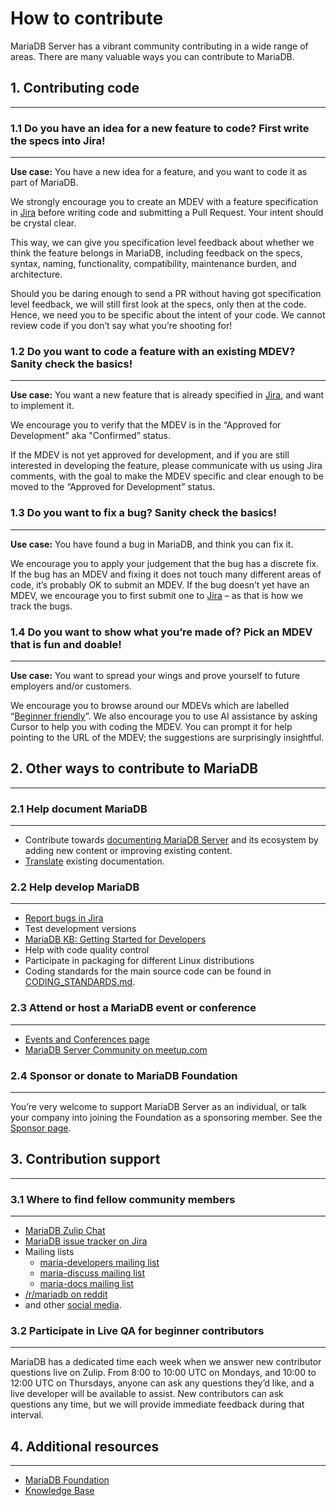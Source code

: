 # How to contribute

MariaDB Server has a vibrant community contributing in a wide range of areas. There are many valuable ways you can contribute to MariaDB.

## 1. Contributing code
--- 

### 1.1 Do you have an idea for a new feature to code? First write the specs into Jira!
----
**Use case:** You have a new idea for a feature, and you want to code it as part of MariaDB.

We strongly encourage you to create an MDEV with a feature specification in [Jira](https://jira.mariadb.org) before writing code and submitting a Pull Request. Your intent should be crystal clear.

This way, we can give you specification level feedback about whether we think the feature belongs in MariaDB, including feedback on the specs, syntax, naming, functionality, compatibility, maintenance burden, and architecture.

Should you be daring enough to send a PR without having got specification level feedback, we will still first look at the specs, only then at the code. Hence, we need you to be specific about the intent of your code. We cannot review code if you don’t say what you’re shooting for!

### 1.2 Do you want to code a feature with an existing MDEV? Sanity check the basics!
----
**Use case:** You want a new feature that is already specified in [Jira](https://jira.mariadb.org), and want to implement it.

We encourage you to verify that the MDEV is in the “Approved for Development" aka "Confirmed” status.

If the MDEV is not yet approved for development, and if you are still interested in developing the feature, please communicate with us using Jira comments, with the goal to make the MDEV specific and clear enough to be moved to the “Approved for Development” status. 

### 1.3 Do you want to fix a bug? Sanity check the basics!
----
**Use case:** You have found a bug in MariaDB, and think you can fix it.

We encourage you to apply your judgement that the bug has a discrete fix. If the bug has an MDEV and fixing it does not touch many different areas of code, it’s probably OK to submit an MDEV. If the bug doesn’t yet have an MDEV, we encourage you to first submit one to [Jira](https://jira.mariadb.org) – as that is how we track the bugs.

### 1.4 Do you want to show what you’re made of? Pick an MDEV that is fun and doable!
----
**Use case:** You want to spread your wings and prove yourself to future employers and/or customers.

We encourage you to browse around our MDEVs which are labelled “[Beginner friendly](https://jira.mariadb.org/browse/MDEV-15736?jql=resolution%20%3D%20Unresolved%20AND%20labels%20%3D%20beginner-friendly%20ORDER%20BY%20updated%20DESC)”. We also encourage you to use AI assistance by asking Cursor to help you with coding the MDEV. You can prompt it for help pointing to the URL of the MDEV; the suggestions are surprisingly insightful.


## 2. Other ways to contribute to MariaDB
---

### 2.1 Help document MariaDB
----
-   Contribute towards [documenting MariaDB Server](https://mariadb.com/kb/en/meta/writing-editing-library-articles/) and its ecosystem by adding new content or improving existing content.
-   [Translate](https://mariadb.com/kb/en/meta/translating-library-articles/)  existing documentation.

### 2.2 Help develop MariaDB
----
-   [Report bugs in Jira](https://jira.mariadb.org/)
-   Test development versions
-   [MariaDB KB: Getting Started for Developers](https://mariadb.org/getting-started-for-developers)
-   Help with code quality control
-   Participate in packaging for different Linux distributions
-   Coding standards for the main source code can be found in [CODING_STANDARDS.md](CODING_STANDARDS.md).

### 2.3 Attend or host a MariaDB event or conference
----
-   [Events and Conferences page](https://mariadb.org/events/)
-   [MariaDB Server Community on meetup.com](https://www.meetup.com/pro/anna-widenius/)

### 2.4 Sponsor or donate to MariaDB Foundation
----
You’re very welcome to support MariaDB Server as an individual, or talk your company into joining the Foundation as a sponsoring member. See the  [Sponsor page](https://mariadb.org/donate/).

## 3. Contribution support
---

### 3.1 Where to find fellow community members
----
-   [MariaDB Zulip Chat](https://mariadb.zulipchat.com/)
-   [MariaDB issue tracker on Jira](https://jira.mariadb.org)
-   Mailing lists
	-   [maria-developers mailing list](http://launchpad.net/~maria-developers)
	-   [maria-discuss mailing list](http://launchpad.net/~maria-discuss)
	-   [maria-docs mailing list](http://launchpad.net/~maria-docs)
-   [/r/mariadb on reddit](https://www.reddit.com/r/mariadb/)
-   and other [social media](https://mariadb.com/kb/en/mariadb/social-media/).

### 3.2 Participate in Live QA for beginner contributors
----
MariaDB has a dedicated time each week when we answer new contributor questions live on Zulip. From 8:00 to 10:00 UTC on Mondays, and 10:00 to 12:00 UTC on Thursdays, anyone can ask any questions they’d like, and a live developer will be available to assist. New contributors can ask questions any time, but we will provide immediate feedback during that interval.


## 4. Additional resources
----
 - [MariaDB Foundation ](https://mariadb.org/)
 - [Knowledge Base](https://mariadb.com/kb/en/)
